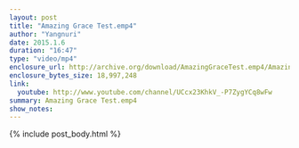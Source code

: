 ```yaml
---
layout: post
title: "Amazing Grace Test.emp4"
author: "Yangnuri"
date: 2015.1.6
duration: "16:47"
type: "video/mp4"
enclosure_url: http://archive.org/download/AmazingGraceTest.emp4/Amazing%20Grace-test.emp4.mp4
enclosure_bytes_size: 18,997,248
link:
  youtube: http://www.youtube.com/channel/UCcx23KhkV_-P7ZygYCq8wFw
summary: Amazing Grace Test.emp4
show_notes:
---
```


{% include post_body.html %}
